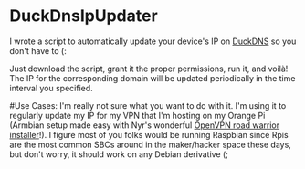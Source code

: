 # DuckDnsIpUpdater
I wrote a script to automatically update your device's IP on [DuckDNS](www.duckdns.org) so you don't have to (:

Just download the script, grant it the proper permissions, run it, and voilà! The IP for the corresponding domain will be updated periodically in the time interval you specified.



#Use Cases:
I'm really not sure what you want to do with it. I'm using it to regularly update my IP for my VPN that I'm hosting on my Orange Pi (Armbian setup made easy with Nyr's wonderful [OpenVPN road warrior installer](https://github.com/Nyr/openvpn-install)!). I figure most of you folks would be running Raspbian since Rpis are the most common SBCs around in the maker/hacker space these days, but don't worry, it should work on any Debian derivative (;

